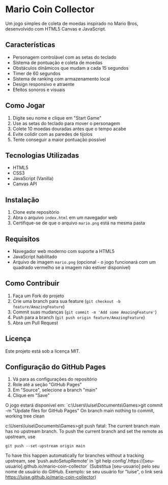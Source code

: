 # Mario Coin Collector

Um jogo simples de coleta de moedas inspirado no Mario Bros, desenvolvido com HTML5 Canvas e JavaScript.

## Características

- Personagem controlável com as setas do teclado
- Sistema de pontuação e coleta de moedas
- Obstáculos dinâmicos que mudam a cada 15 segundos
- Timer de 60 segundos
- Sistema de ranking com armazenamento local
- Design responsivo e atraente
- Efeitos sonoros e visuais

## Como Jogar

1. Digite seu nome e clique em "Start Game"
2. Use as setas do teclado para mover o personagem
3. Colete 10 moedas douradas antes que o tempo acabe
4. Evite colidir com as paredes de tijolos
5. Tente conseguir a maior pontuação possível

## Tecnologias Utilizadas

- HTML5
- CSS3
- JavaScript (Vanilla)
- Canvas API

## Instalação

1. Clone este repositório
2. Abra o arquivo `index.html` em um navegador web
3. Certifique-se de que o arquivo `mario.png` está na mesma pasta

## Requisitos

- Navegador web moderno com suporte a HTML5
- JavaScript habilitado
- Arquivo de imagem `mario.png` (opcional - o jogo funcionará com um quadrado vermelho se a imagem não estiver disponível)

## Como Contribuir

1. Faça um Fork do projeto
2. Crie uma branch para sua feature (`git checkout -b feature/AmazingFeature`)
3. Commit suas mudanças (`git commit -m 'Add some AmazingFeature'`)
4. Push para a branch (`git push origin feature/AmazingFeature`)
5. Abra um Pull Request

## Licença

Este projeto está sob a licença MIT.

## Configuração do GitHub Pages

1. Vá para as configurações do repositório
2. Role até a seção "GitHub Pages"
3. Em "Source", selecione a branch "main"
4. Clique em "Save"

O jogo estará disponível em: `c:\Users\luise\Documents\Games>git commit -m "Update files for GitHub Pages"
On branch main
nothing to commit, working tree clean

c:\Users\luise\Documents\Games>git push
fatal: The current branch main has no upstream branch.
To push the current branch and set the remote as upstream, use

    git push --set-upstream origin main

To have this happen automatically for branches without a tracking
upstream, see 'push.autoSetupRemote' in 'git help config'.https://[seu-usuario].github.io/mario-coin-collector`
(Substitua [seu-usuario] pelo seu nome de usuário do GitHub. Exemplo: se seu usuário for "luise", o link será https://luise.github.io/mario-coin-collector) 